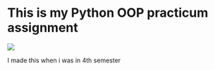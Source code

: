 # This is my Python OOP practicum assignment


<img src="https://s3.dualstack.us-east-2.amazonaws.com/pythondotorg-assets/media/community/logos/python-logo-only.png">

I made this when i was in 4th semester
